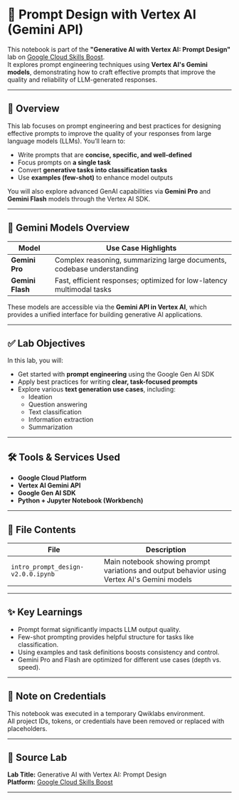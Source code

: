 # 🧠 Prompt Design with Vertex AI (Gemini API)

This notebook is part of the **"Generative AI with Vertex AI: Prompt Design"** lab on [Google Cloud Skills Boost](https://www.cloudskillsboost.google/focuses/86501?parent=catalog).  
It explores prompt engineering techniques using **Vertex AI's Gemini models**, demonstrating how to craft effective prompts that improve the quality and reliability of LLM-generated responses.

---

## 📌 Overview

This lab focuses on prompt engineering and best practices for designing effective prompts to improve the quality of your responses from large language models (LLMs). You’ll learn to:

- Write prompts that are **concise, specific, and well-defined**
- Focus prompts on **a single task**
- Convert **generative tasks into classification tasks**
- Use **examples (few-shot)** to enhance model outputs

You will also explore advanced GenAI capabilities via **Gemini Pro** and **Gemini Flash** models through the Vertex AI SDK.

---

## 🧠 Gemini Models Overview

| Model        | Use Case Highlights |
|--------------|---------------------|
| **Gemini Pro**   | Complex reasoning, summarizing large documents, codebase understanding |
| **Gemini Flash** | Fast, efficient responses; optimized for low-latency multimodal tasks |

These models are accessible via the **Gemini API in Vertex AI**, which provides a unified interface for building generative AI applications.

---

## ✅ Lab Objectives

In this lab, you will:

- Get started with **prompt engineering** using the Google Gen AI SDK
- Apply best practices for writing **clear, task-focused prompts**
- Explore various **text generation use cases**, including:
  - Ideation
  - Question answering
  - Text classification
  - Information extraction
  - Summarization

---

## 🛠️ Tools & Services Used

- **Google Cloud Platform**
- **Vertex AI Gemini API**
- **Google Gen AI SDK**
- **Python + Jupyter Notebook (Workbench)**

---

## 📁 File Contents

| File | Description |
|------|-------------|
| `intro_prompt_design-v2.0.0.ipynb` | Main notebook showing prompt variations and output behavior using Vertex AI's Gemini models |

---

## ✨ Key Learnings

- Prompt format significantly impacts LLM output quality.
- Few-shot prompting provides helpful structure for tasks like classification.
- Using examples and task definitions boosts consistency and control.
- Gemini Pro and Flash are optimized for different use cases (depth vs. speed).

---

## 🔐 Note on Credentials

This notebook was executed in a temporary Qwiklabs environment.  
All project IDs, tokens, or credentials have been removed or replaced with placeholders.

---

## 🔗 Source Lab

**Lab Title:** Generative AI with Vertex AI: Prompt Design  
**Platform:** [Google Cloud Skills Boost](https://www.cloudskillsboost.google/focuses/86501?parent=catalog)

---
